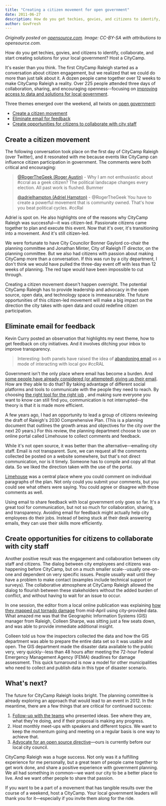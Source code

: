 ```yaml
---
title: "Creating a citizen movement for open government"
date: 2011-06-27
description: How do you get techies, govies, and citizens to identify,  collaborate, and start creating solutions for your local government?  Host a CityCamp.
author: GovFresh
---
```




<em>Originally posted on <a href="http://opensource.com/government/11/6/citycamp-raleigh-creating-citizen-movement-open-government">opensource.com</a>. Image: CC-BY-SA with attributions to opensource.com.</em>

How do you get techies, govies, and citizens to identify,  collaborate, and start creating solutions for your local government?  Host a CityCamp.

It's easier than you think. The first CityCamp Raleigh started as a  conversation about citizen engagement, but we realized that we could do  more than just talk about it. A dozen people came together over 12 weeks  to make CityCamp Raleigh a reality. Over 225 people attended three days  of collaboration, sharing, and encouraging openness--focusing on <a title="improving access to data and solutions for local government" href="http://opensource.com/government/11/6/citycamp-organizing-unconference-transparent-city-government" target="_blank">improving access to data and solutions for local government</a>.

Three themes emerged over the weekend, all twists on <a title="Keeping an open mind on open government" href="http://opensource.com/government/11/6/keeping-open-mind-open-government" target="_blank">open government</a>:
<ul>
	<li><a title="Create a citizen movement" href="http://opensource.com/government/11/6/citycamp-raleigh-creating-citizen-movement-open-government#citizenmovement" target="_self">Create a citizen movement</a></li>
	<li><a title="Eliminate email for feedback" href="http://opensource.com/government/11/6/citycamp-raleigh-creating-citizen-movement-open-government#email" target="_self">Eliminate email for feedback</a></li>
	<li><a title="Create opportunities for citizens to collaborate with city staff" href="http://opensource.com/government/11/6/citycamp-raleigh-creating-citizen-movement-open-government#collaborate" target="_self">Create opportunities for citizens to collaborate with city staff</a></li>
</ul>
<h2><a name="citizen_movement"></a>Create a citizen movement</h2>
The following conversation took place on the first day of CityCamp  Raleigh (over Twitter), and it resonated with me because events like  CityCamp can influence citizen participation in government. The comments  were both critical and encouraging:
<blockquote><a title="@RogerTheGeek (Roger Austin)" href="http://twitter.com/#%21/RogerTheGeek/status/77060295750729728" target="_blank">@RogerTheGeek (Roger Austin)</a> - Why I am not enthusiastic about #ccral as a geek citizen? The  political landscape changes every election. All past work is flushed.  Bummer

<a title="@adrielhampton (Adriel Hampton)" href="http://twitter.com/#%21/adrielhampton/status/77067717970116608%20" target="_blank">@adrielhampton (Adriel Hampton)</a> - @RogerTheGeek You have to create a powerful movement that is community owned. That's how you beat political cycles. #ccRal</blockquote>
Adriel is spot on. He also highlights one of the reasons why CityCamp  Raleigh was successful—it was citizen-led. Passionate citizens came  together to plan and execute this event. Now that it's over, it's  transitioning into a movement. And it's still citizen-led.

We were fortunate to have City Councilor Bonner Gaylord co-chair the  planning committee and Jonathan Minter, City of Raleigh IT director, on  the planning committee. But we also had citizens with passion about  making CityCamp more than a conversation. If this was run by a city  department, I don't think we would have pulled the three-day event off  with less than 12 weeks of planning. The red tape would have been  impossible to cut through.

Creating a citizen movement doesn't happen overnight. The potential  CityCamp Raleigh has to provide leadership and advocacy in the open  source, open data, and technology space is immeasurable. The future  opportunities of this citizen-led movement will make a big impact on the  direction the city takes with open data and could redefine citizen  participation.
<h2><a name="email"></a>Eliminate email for feedback</h2>
Kevin Curry posted an observation that highlights my next theme, how  to get feedback on city initiatives. And it involves ditching your inbox  to improve transparency.
<blockquote>Interesting: both panels have raised the idea of <a title="abandoning email" href="http://twitter.com/#%21/kmcurry/status/76727827084488704" target="_blank">abandoning email</a> as a mode of interacting with local gov #ccRAL</blockquote>
Government isn't the only place where email has become a burden. And <a title="#noemail: Are technology's early adopters abandoning their email?" href="http://opensource.com/life/11/5/noemail-why-are-some-technologys-early-adopters-abandoning-their-email" target="_blank">some people have already considered (or attempted) giving up their email</a>.  How are they able to do that? By taking advantage of different social  platforms and tools to communicate with the people they need to reach.  By choosing <a title="Avoid the tool trap when building communities" href="http://opensource.com/business/10/11/avoid-tool-trap-when-building-communities" target="_blank">the right tool for the right job</a> , and making sure everyone you want to know can still find you,  communication is not interrupted--the theory is that it is made more  efficient.

A few years ago, I had an opportunity to lead a group of citizens  reviewing the draft of Raleigh's 2030 Comprehensive Plan. (This is a  planning document that outlines the growth areas and objectives for the  city over the next 20 years.) For this review, the planning department  choose to use on online portal called Limehouse to collect comments and  feedback.

While it's not open source, it was better than the  alternative—emailing city staff. Email is not transparent. Sure, we can  request all the comments collected be posted on a website somewhere, but  that's not direct communication, nor is it timely. Someone has to  compile and copy all that data. So we liked the direction taken with the  use of the portal.

<a title="Limehouse" href="http://raleigh-consult.limehouse.com/portal" target="_blank">Limehouse</a> was a central place where you could comment on individual paragraphs of  the plan. Not only could you submit your comments, but you could see  what others were saying. You could agree or disagree with those comments  as well.

Using email to share feedback with local government only goes so far.  It's a great tool for communication, but not so much for collaboration,  sharing, and transparency. Avoiding email for feedback might actually  help city employees do their jobs. Instead of being stuck at their desk  answering emails, they can use their skills more efficiently.
<h2><a name="collaborate"></a>Create opportunities for citizens to collaborate with city staff</h2>
Another positive result was the engagement and collaboration between  city staff and citizens. The dialog between city employees and citizens  was happening before CityCamp, but on a much smaller scale--usually  one-on-one and dependent on very specific issues. People usually wait  until they have a problem to make contact (examples include technical  support or surveys). The collaborative atmosphere at CityCamp Raleigh  allowed the dialog to flourish between these stakeholders without the  added burden of conflict, and without having to wait for an issue to  occur.

In one session, the editor from a local online publication was explaining <a title="how they mapped out tornado damage" href="http://www.raleighpublicrecord.org/news/2011/04/22/mapping-raleigh-tornado-damage/" target="_blank">how they mapped out tornado damage</a> from mid-April using city-provided data. What amazed me was that the  Geographic Information Systems (GIS) manager from Raleigh, Colleen  Sharpe, was sitting just a few seats down, and was able to provide  immediate additional insight.

Colleen told us how the inspectors  collected the data and how the GIS department was able to prepare the  entire data set so it was usable and open. The GIS department made the  disaster data available to the public very, very quickly--less than 48  hours after meeting the 72-hour Federal Emergency Management Agency  (FEMA) deadlines for damage assessment. This quick turnaround is now a  model for other municipalities who need to collect and publish data in  this type of disaster scenario.
<h2>What's next?</h2>
The future for CityCamp Raleigh looks bright. The planning committee  is already exploring an approach that would lead to an event in 2012. In  the meantime, there are a few things that are critical for continued  success:
<ol>
	<li><a title="Solving city problems the open source way" href="http://opensource.com/government/11/6/solving-city-problems-open-source-way" target="_blank">Follow-up with the teams</a> who presented ideas. See where they are, what they're doing, and if their proposal is making any progress.</li>
	<li>Host monthly meet-ups with speakers and different topics. We want to  keep the momentum going and meeting on a regular basis is one way to  achieve that.</li>
	<li><a title="Advocate for an open source directive" href="http://citycampral.org/2011/06/support-raleighs-open-source-directive/" target="_blank">Advocate for an open source directive</a>—ours is currently before our local city council.</li>
</ol>
CityCamp Raleigh was a huge success. Not only was it a fulfilling  experience for me personally, but a great team of people came together  to get work done, and share a positive experience with government  planning. We all had something in common—we want our city to be a better  place to live. And we want other people to share that passion.

If you want to be a part of a movement that has tangible results over  the course of a weekend, host a CityCamp. Your local government leaders  will thank you for it—especially if you invite them along for the ride.
